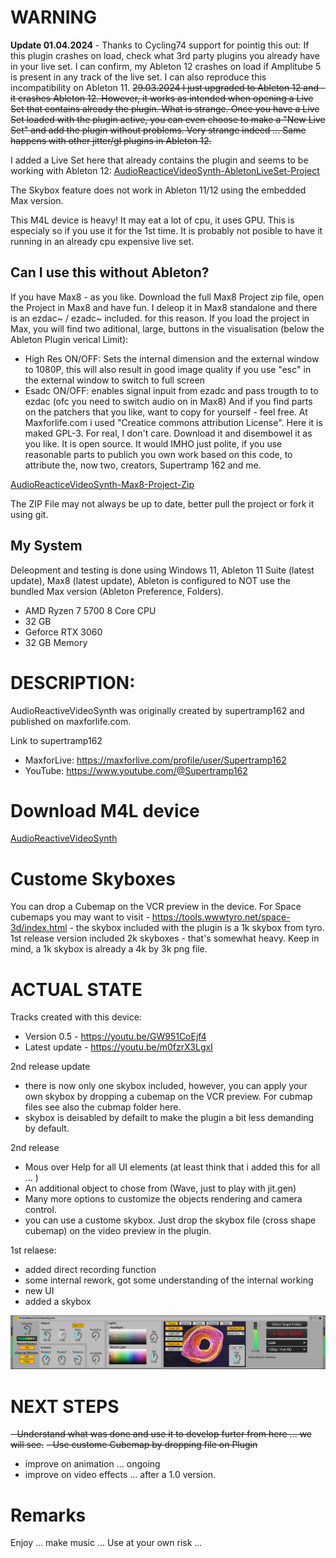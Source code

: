 # WARNING
**Update 01.04.2024** - Thanks to Cycling74 support for pointig this out: If this plugin crashes on load, check what 3rd party plugins you already have in your live set. I can confirm, my Ableton 12 crashes on load if Amplitube 5 is present in any track of the live set. I can also reproduce this incompatibility on Ableton 11.
~~29.03.2024 I just upgraded to Ableton 12 and - it crashes Ableton 12. However, it works as intended when opening a Live Set that contains already the plugin. What is strange. Once you have a Live Set loaded with the plugin active, you can even choose to make a "New Live Set" and add the plugin without problems. Very strange indeed ... Same happens with other jitter/gl plugins in Ableton 12.~~

I added a Live Set here that already contains the plugin and seems to be working with Ableton 12: [AudioReacticeVideoSynth-AbletonLiveSet-Project](https://github.com/th-m-vogel/Max-Patches/raw/main/M4L-Devices/AudioReactiveVideoSynth/AudioReacticeVideoSynth-AbletonLiveSet-Project.zip "Download")

The Skybox feature does not work in Ableton 11/12 using the embedded Max version.

This M4L device is heavy! It may eat a lot of cpu, it uses GPU. This is especialy so if you use it for the 1st time. It is probably not posible to have it running in an already cpu expensive live set. 

## Can I use this without Ableton?

If you have Max8 - as you like. Download the full Max8 Project zip file, open the Project in Max8 and have fun. I deleop it in Max8 standalone and there is an ezdac~ / ezadc~ included. for this reason. If you load the project in Max, you will find two aditional, large, buttons in the visualisation (below the Ableton Plugin verical Limit):
 - High Res ON/OFF: Sets the internal dimension and the external window to 1080P, this will also result in good image quality if you use "esc" in the external window to switch to full screen
 - Esadc ON/OFF: enables signal inpuit from ezadc and pass trougth to to ezdac (ofc you need to switch audio on in Max8) 
 And if you find parts on the patchers that you like, want to copy for yourself - feel free. At Maxforlife.com i used "Creatice commons attribution License". Here it is maked GPL-3. For real, I don't care. Download it and disembowel it as you like. It is open source. It would IMHO just polite, if you use reasonable parts to publich you own work based on this code, to attribute the, now two, creators, Supertramp 162 and me.

 [AudioReacticeVideoSynth-Max8-Project-Zip](https://github.com/th-m-vogel/Max-Patches/raw/main/M4L-Devices/AudioReactiveVideoSynth/AudioReactiveVideoSynth.zip "Download")

 The ZIP File may not always be up to date, better pull the project or fork it using git.

## My System

Deleopment and testing is done using Windows 11, Ableton 11 Suite (latest update), Max8 (latest update), Ableton is configured to NOT use the bundled Max version (Ableton Preference, Folders).
- AMD Ryzen 7 5700 8 Core CPU
- 32 GB
- Geforce RTX 3060
- 32 GB Memory

# DESCRIPTION:

AudioReactiveVideoSynth was originally created by supertramp162 and published on maxforlife.com.

Link to supertramp162
- MaxforLive: https://maxforlive.com/profile/user/Supertramp162
- YouTube: https://www.youtube.com/@Supertramp162

# Download M4L device

[AudioReactiveVideoSynth](https://github.com/th-m-vogel/Max-Patches/raw/main/M4L-Devices/AudioReactiveVideoSynth/AudioReactiveVideoSynth.amxd "Download")

# Custome Skyboxes

You can drop a Cubemap on the VCR preview in the device. For Space cubemaps you may want to visit - https://tools.wwwtyro.net/space-3d/index.html - the skybox included with the plugin is a 1k skybox from tyro. 1st release version included 2k skyboxes - that's somewhat heavy. Keep in mind, a 1k skybox is already a 4k by 3k png file.

# ACTUAL STATE

Tracks created with this device: 
- Version 0.5 - https://youtu.be/GW951CoEjf4
- Latest update - https://youtu.be/m0fzrX3LgxI

2nd release update
- there is now only one skybox included, however, you can apply your own skybox by dropping a cubemap on the VCR preview. For cubmap files see also the cubmap folder here. 
- skybox is deisabled by defailt to make the plugin a bit less demanding by default.

2nd release
- Mous over Help for all UI elements (at least think that i added this for all ... )
- An additional object to chose from (Wave, just to play with jit.gen)
- Many more options to customize the objects rendering and camera control.
- you can use a custome skybox. Just drop the skybox file (cross shape cubemap) on the video preview in the plugin.

1st relaese: 
- added direct recording function
- some internal rework, got some understanding of the internal working
- new UI
- added a skybox

![Screenshot](./Device-Screenshot.png)

# NEXT STEPS

~~- Understand what was done and use it to develop furter from here ... we will see.~~
~~- Use custome Cubemap by dropping file on Plugin~~
- improve on animation ... ongoing
- improve on video effects ... after a 1.0 version.

# Remarks

Enjoy ... make music ... Use at your own risk ... 

